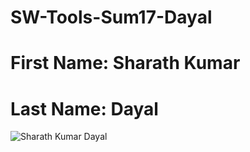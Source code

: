 # SW-Tools-Sum17-Dayal

# First Name: Sharath Kumar 
# Last Name: Dayal

![Sharath Kumar Dayal](http://i65.tinypic.com/6hhshx.jpg)

